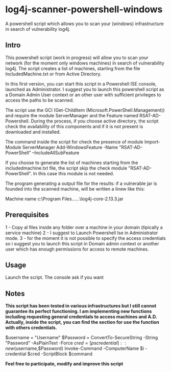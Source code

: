 # log4j-scanner-powershell-windows
A powershell script which allows you to scan your (windows) infrastructure in search of vulnerability log4j.

## Intro
This powershell script (work in progress) will allow you to scan your network (for the moment only windows machines) in search of vulnerability log4j.
The script creates a list of machines, starting from the file IncludedMachine.txt or from Active Directory.

In this first version, you can start this script in a Powershell ISE console, launched as Administrator. I suggest you to launch this powershell script as a Domain Admin User context or an other user with sufficient privileges to access the paths to be scanned.

The script use the GCI (Get-ChildItem (Microsoft.PowerShell.Management)) and require the module ServerManager and the Feature named RSAT-AD-Powershell. During the process, if you choose active directory, the script check the availability of this components and if it is not present is downloaded and installed.

The command inside the script for check the presence of module
Import-Module ServerManager
Add-WindowsFeature -Name "RSAT-AD-PowerShell" –IncludeAllSubFeature

If you choose to generate the list of machines starting from the includedmachine.txt file, the script skip the check module "RSAT-AD-PowerShell". In this case this module is not needed.

The program generating a output file for the results: if a vulnerable jar is founded into the scanned machine, will be written a linew like this:

Machine name
c:\Program Files\..\..\..\log4j-core-2.13.3.jar

## Prerequisites

1 - Copy al files inside any folder over a machine in your domain (tipically a service machine)
2 - I suggest to Launch Powershell Ise in Administrator mode.
3 - for the moment it is not possible to specify the access credentials so i suggest you to launch this script in Domain admin context or another user which has enough permissions for access to remote machines.


## Usage
Launch the script. The console ask if you want


## Notes
**This script has been tested in various infrastructures but I still cannot guarantee its perfect functioning.
I am implementing new functions including requesting general credentials to access machines and A.D.
Actually, inside the script, you can find the section for use the function with others credentials.**

$username = "Username"
$Password = ConvertTo-SecureString -String "Password" -AsPlainText -Force
$cred = [pscredential]::new($username,$Password)
Invoke-Command -ComputerName $i -credential $cred -ScriptBlock $command 

**Feel free to participate, modify and improve this script**
